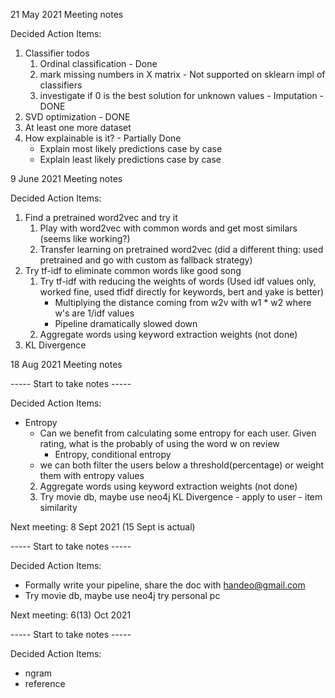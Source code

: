 
21 May 2021 Meeting notes

Decided Action Items:
1. Classifier todos 
    1. Ordinal classification - Done
    2. mark missing numbers in X matrix - Not supported on sklearn impl of classifiers
    3. investigate if 0 is the best solution for unknown values - Imputation - DONE
2. SVD optimization - DONE
3. At least one more dataset
4. How explainable is it? - Partially Done
    - Explain most likely predictions case by case
    - Explain least likely predictions case by case
    
    
9 June 2021 Meeting notes

Decided Action Items:

1. Find a pretrained word2vec and try it
    1. Play with word2vec with common words and get most similars (seems like working?)
    2. Transfer learning on pretrained word2vec (did a different thing: used pretrained and go with custom as fallback strategy)
2. Try tf-idf to eliminate common words like good song 
    1. Try tf-idf with reducing the weights of words (Used idf values only, worked fine, used tfidf directly for keywords, bert and yake is better)
        - Multiplying the distance coming from w2v with w1 * w2 where w's are 1/idf values
        - Pipeline dramatically slowed down
    2. Aggregate words using keyword extraction weights (not done)
3. KL Divergence 


18 Aug 2021 Meeting notes

----- Start to take notes -----

Decided Action Items:

- Entropy 
    - Can we benefit from calculating some entropy for each user. 
        Given rating, what is the probably of using the word w on review
        - Entropy, conditional entropy
    - we can both filter the users below a threshold(percentage) or weight them with entropy values
    2. Aggregate words using keyword extraction weights (not done)
    3. Try movie db, maybe use neo4j
KL Divergence - apply to user - item similarity


Next meeting: 8 Sept 2021 (15 Sept is actual)



----- Start to take notes -----

Decided Action Items:

- Formally write your pipeline, share the doc with handeo@gmail.com
- Try movie db, maybe use neo4j try personal pc


Next meeting: 6(13) Oct 2021


----- Start to take notes -----

Decided Action Items:

- ngram
- reference




